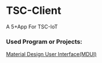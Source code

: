 # TSC-Client
A 5+App For TSC-IoT
### Used Program or Projects:
[Material Design User Interface(MDUI)](https://github.com/zdhxiong/mdui)
